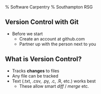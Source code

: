 % Software Carpentry
% Southampton RSG

## Version Control with Git

- Before we start
  - Create an account at github.com
  - Partner up with the person next to you


## What is Version Control?

- Tracks **changes** to files
- Any file can be tracked
- Text (.txt, .csv, .py, .c, .R, etc.) works best
  - These allow smart *diff* / *merge* etc.